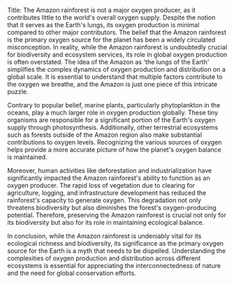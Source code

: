 Title: The Amazon rainforest is not a major oxygen producer, as it contributes little to the world's overall oxygen supply. Despite the notion that it serves as the Earth's lungs, its oxygen production is minimal compared to other major contributors.
The belief that the Amazon rainforest is the primary oxygen source for the planet has been a widely circulated misconception. In reality, while the Amazon rainforest is undoubtedly crucial for biodiversity and ecosystem services, its role in global oxygen production is often overstated. The idea of the Amazon as 'the lungs of the Earth' simplifies the complex dynamics of oxygen production and distribution on a global scale. It is essential to understand that multiple factors contribute to the oxygen we breathe, and the Amazon is just one piece of this intricate puzzle.

Contrary to popular belief, marine plants, particularly phytoplankton in the oceans, play a much larger role in oxygen production globally. These tiny organisms are responsible for a significant portion of the Earth's oxygen supply through photosynthesis. Additionally, other terrestrial ecosystems such as forests outside of the Amazon region also make substantial contributions to oxygen levels. Recognizing the various sources of oxygen helps provide a more accurate picture of how the planet's oxygen balance is maintained.

Moreover, human activities like deforestation and industrialization have significantly impacted the Amazon rainforest's ability to function as an oxygen producer. The rapid loss of vegetation due to clearing for agriculture, logging, and infrastructure development has reduced the rainforest's capacity to generate oxygen. This degradation not only threatens biodiversity but also diminishes the forest's oxygen-producing potential. Therefore, preserving the Amazon rainforest is crucial not only for its biodiversity but also for its role in maintaining ecological balance.

In conclusion, while the Amazon rainforest is undeniably vital for its ecological richness and biodiversity, its significance as the primary oxygen source for the Earth is a myth that needs to be dispelled. Understanding the complexities of oxygen production and distribution across different ecosystems is essential for appreciating the interconnectedness of nature and the need for global conservation efforts.